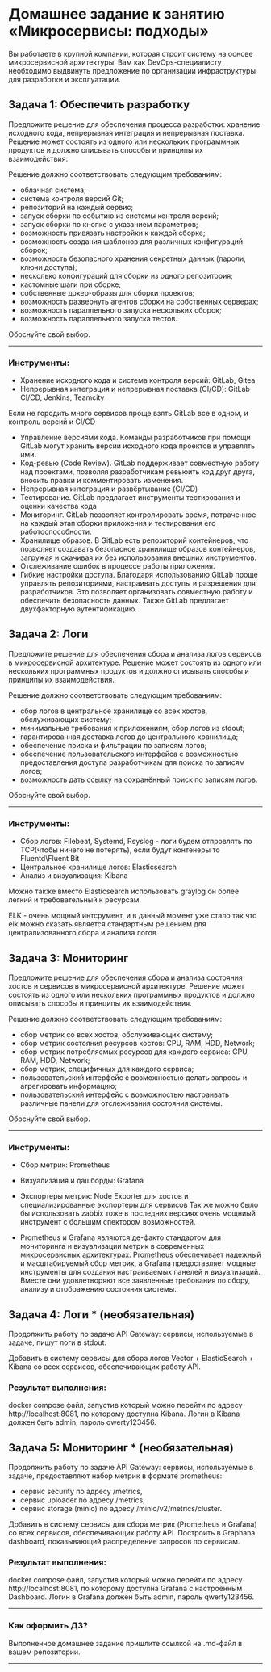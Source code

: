 # Домашнее задание к занятию «Микросервисы: подходы»

Вы работаете в крупной компании, которая строит систему на основе микросервисной архитектуры.
Вам как DevOps-специалисту необходимо выдвинуть предложение по организации инфраструктуры для разработки и эксплуатации.


## Задача 1: Обеспечить разработку

Предложите решение для обеспечения процесса разработки: хранение исходного кода, непрерывная интеграция и непрерывная поставка. 
Решение может состоять из одного или нескольких программных продуктов и должно описывать способы и принципы их взаимодействия.

Решение должно соответствовать следующим требованиям:
- облачная система;
- система контроля версий Git;
- репозиторий на каждый сервис;
- запуск сборки по событию из системы контроля версий;
- запуск сборки по кнопке с указанием параметров;
- возможность привязать настройки к каждой сборке;
- возможность создания шаблонов для различных конфигураций сборок;
- возможность безопасного хранения секретных данных (пароли, ключи доступа);
- несколько конфигураций для сборки из одного репозитория;
- кастомные шаги при сборке;
- собственные докер-образы для сборки проектов;
- возможность развернуть агентов сборки на собственных серверах;
- возможность параллельного запуска нескольких сборок;
- возможность параллельного запуска тестов.

Обоснуйте свой выбор.

---
### Инструменты:
- Хранение исходного кода и система контроля версий: GitLab, Gitea
- Непрерывная интеграция и непрерывная поставка (CI/CD): GitLab CI/CD, Jenkins, Teamcity

Если не городить много сервисов проще взять GitLab все в одном, и контроль версий и CI/CD 
- Управление версиями кода. Команды разработчиков при помощи GitLab могут хранить версии исходного кода проектов и управлять ими.
- Код-ревью (Code Review). GitLab поддерживает совместную работу над проектами, позволяя разработчикам ревьюить код друг друга, вносить правки и комментировать изменения. 
- Непрерывная интеграция и развёртывание (CI/CD)
- Тестирование. GitLab предлагает инструменты тестирования и оценки качества кода
- Мониторинг. GitLab позволяет контролировать время, потраченное на каждый этап сборки приложения и тестирования его работоспособности.
- Хранилище образов. В GitLab есть репозиторий контейнеров, что позволяет создавать безопасное хранилище образов контейнеров, загружая и скачивая их без использования внешних инструментов.
- Отслеживание ошибок в процессе работы приложения.
- Гибкие настройки доступа. Благодаря использованию GitLab проще управлять репозиториями, настраивать доступы и разрешения для разработчиков. Это позволяет организовать совместную работу и обеспечить безопасность данных. Также GitLab предлагает двухфакторную аутентификацию.

## Задача 2: Логи

Предложите решение для обеспечения сбора и анализа логов сервисов в микросервисной архитектуре.
Решение может состоять из одного или нескольких программных продуктов и должно описывать способы и принципы их взаимодействия.

Решение должно соответствовать следующим требованиям:
- сбор логов в центральное хранилище со всех хостов, обслуживающих систему;
- минимальные требования к приложениям, сбор логов из stdout;
- гарантированная доставка логов до центрального хранилища;
- обеспечение поиска и фильтрации по записям логов;
- обеспечение пользовательского интерфейса с возможностью предоставления доступа разработчикам для поиска по записям логов;
- возможность дать ссылку на сохранённый поиск по записям логов.

Обоснуйте свой выбор.

---
### Инструменты:
   - Сбор логов: Filebeat, Systemd, Rsyslog - логи будем отпровлять по TCP(чтобы ничего не потерять), если будут контенеры то Fluentd\Fluent Bit 
   - Центральное хранилище логов: Elasticsearch
   - Анализ и визуализация: Kibana

Можно также вместо Elasticsearch использовать graylog он более легкий и требовательный к ресурсам.

ELK - очень мощный интсрумент, и в данный момент уже стало так что elk можно сказать является стандартным решением для централизованного сбора и анализа логов

## Задача 3: Мониторинг

Предложите решение для обеспечения сбора и анализа состояния хостов и сервисов в микросервисной архитектуре.
Решение может состоять из одного или нескольких программных продуктов и должно описывать способы и принципы их взаимодействия.

Решение должно соответствовать следующим требованиям:
- сбор метрик со всех хостов, обслуживающих систему;
- сбор метрик состояния ресурсов хостов: CPU, RAM, HDD, Network;
- сбор метрик потребляемых ресурсов для каждого сервиса: CPU, RAM, HDD, Network;
- сбор метрик, специфичных для каждого сервиса;
- пользовательский интерфейс с возможностью делать запросы и агрегировать информацию;
- пользовательский интерфейс с возможностью настраивать различные панели для отслеживания состояния системы.

Обоснуйте свой выбор.

---
### Инструменты:
  - Сбор метрик: Prometheus
  - Визуализация и дашборды: Grafana
  - Экспортеры метрик: Node Exporter для хостов и специализированные экспортеры для сервисов
Так же можно было бы использовать zabbix тоже в последних версиях очень мощниый инструмент с большим спектором возможностей.

  - Prometheus и Grafana являются де-факто стандартом для мониторинга и визуализации метрик в современных микросервисных архитектурах. Prometheus обеспечивает надежный и масштабируемый сбор метрик, а Grafana предоставляет мощные инструменты для создания настраиваемых панелей и визуализаций. Вместе они удовлетворяют все заявленные требования по сбору, анализу и отображению состояния системы.

## Задача 4: Логи * (необязательная)

Продолжить работу по задаче API Gateway: сервисы, используемые в задаче, пишут логи в stdout. 

Добавить в систему сервисы для сбора логов Vector + ElasticSearch + Kibana со всех сервисов, обеспечивающих работу API.

### Результат выполнения: 

docker compose файл, запустив который можно перейти по адресу http://localhost:8081, по которому доступна Kibana.
Логин в Kibana должен быть admin, пароль qwerty123456.


## Задача 5: Мониторинг * (необязательная)

Продолжить работу по задаче API Gateway: сервисы, используемые в задаче, предоставляют набор метрик в формате prometheus:

- сервис security по адресу /metrics,
- сервис uploader по адресу /metrics,
- сервис storage (minio) по адресу /minio/v2/metrics/cluster.

Добавить в систему сервисы для сбора метрик (Prometheus и Grafana) со всех сервисов, обеспечивающих работу API.
Построить в Graphana dashboard, показывающий распределение запросов по сервисам.

### Результат выполнения: 

docker compose файл, запустив который можно перейти по адресу http://localhost:8081, по которому доступна Grafana с настроенным Dashboard.
Логин в Grafana должен быть admin, пароль qwerty123456.

---

### Как оформить ДЗ?

Выполненное домашнее задание пришлите ссылкой на .md-файл в вашем репозитории.

---
